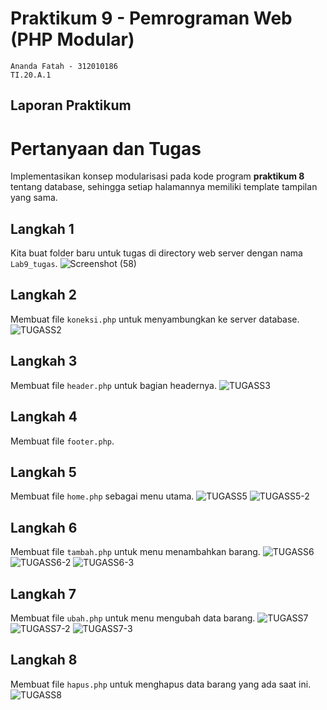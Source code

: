 # Praktikum 9 - Pemrograman Web (PHP Modular)

```
Ananda Fatah - 312010186
TI.20.A.1
```

## Laporan Praktikum


# Pertanyaan dan Tugas
Implementasikan konsep modularisasi pada kode program <b>praktikum 8</b> tentang database, sehingga setiap halamannya memiliki template tampilan yang sama.

## Langkah 1
Kita buat folder baru untuk tugas di directory web server dengan nama `Lab9_tugas`.
![Screenshot (58)](https://user-images.githubusercontent.com/72727701/170149420-c232291b-ac13-4ef8-a09f-a4e9fddc81c0.png)

## Langkah 2
Membuat file `koneksi.php` untuk menyambungkan ke server database.
![TUGASS2](https://user-images.githubusercontent.com/56240078/121056498-77222a80-c7e8-11eb-9a2b-2af37a0e3765.jpg)

## Langkah 3
Membuat file `header.php` untuk bagian headernya.
![TUGASS3](https://user-images.githubusercontent.com/56240078/121056500-77bac100-c7e8-11eb-8d16-83b54409ee2d.jpg)

## Langkah 4
Membuat file `footer.php`.

## Langkah 5
Membuat file `home.php` sebagai menu utama.
![TUGASS5](https://user-images.githubusercontent.com/56240078/121056507-78535780-c7e8-11eb-9713-2ee2ffe276f7.jpg)
![TUGASS5-2](https://user-images.githubusercontent.com/56240078/121056508-79848480-c7e8-11eb-9393-672ead48b6f3.jpg)

## Langkah 6
Membuat file `tambah.php` untuk menu menambahkan barang.
![TUGASS6](https://user-images.githubusercontent.com/56240078/121056513-7a1d1b00-c7e8-11eb-852e-75f16bbe5153.jpg)
![TUGASS6-2](https://user-images.githubusercontent.com/56240078/121056516-7ab5b180-c7e8-11eb-87dd-7cb14da40101.jpg)
![TUGASS6-3](https://user-images.githubusercontent.com/56240078/121056522-7b4e4800-c7e8-11eb-9b98-f3a7b04fa733.jpg)

## Langkah 7
Membuat file `ubah.php` untuk menu mengubah data barang.
![TUGASS7](https://user-images.githubusercontent.com/56240078/121056529-7be6de80-c7e8-11eb-869e-ead6312fa195.jpg)
![TUGASS7-2](https://user-images.githubusercontent.com/56240078/121056532-7c7f7500-c7e8-11eb-878b-0d0ea4a4d3ed.jpg)
![TUGASS7-3](https://user-images.githubusercontent.com/56240078/121056538-7db0a200-c7e8-11eb-99d9-baa6bdb6276a.jpg)

## Langkah 8
Membuat file `hapus.php` untuk menghapus data barang yang ada saat ini.
![TUGASS8](https://user-images.githubusercontent.com/56240078/121056540-7e493880-c7e8-11eb-9385-7d717c365756.jpg)
